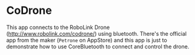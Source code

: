 # CoDrone

This app connects to the RoboLink Drone (http://www.robolink.com/codrone/) using bluetooth.
There's the official app from the maker (`Petrone` on AppStore) and this app is just to demonstrate how to use CoreBluetooth to connect and control the drone.

